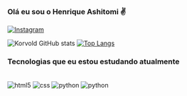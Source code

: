 

### Olá eu sou o Henrique Ashitomi  ✌️

[![Instagram](https://img.shields.io/badge/Instagram-E4405F?style=for-the-badge&logo=instagram&logoColor=white)](https://instagram.com/tchoyoshi)

![Korvold GitHub stats](https://github-readme-stats.vercel.app/api?username=Korvold&show_icons=true&theme=dracula)
[![Top Langs](https://github-readme-stats.vercel.app/api/top-langs/?username=Korvold&layout=compact)](https://github.com/Korvold/github-readme-stats)

###  Tecnologias que eu estou estudando atualmente

<div style="display: inline_block"><br/>
    <img align="center" alt="html5" src="https://img.shields.io/badge/HTML5-E34F26?style=for-the-badge&logo=html5&logoColor=white" />
    <img align="center" alt="css" src="https://img.shields.io/badge/CSS-239120?&style=for-the-badge&logo=css3&logoColor=white" />
    <img align="center" alt="python" src="https://img.shields.io/badge/Python-14354C?style=for-the-badge&logo=python&logoColor=white" />
    <img align="center" alt="python" src="https://img.shields.io/badge/Java-ED8B00?style=for-the-badge&logo=java&logoColor=white" />
    
<div>

